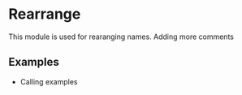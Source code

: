 Rearrange
============

This module is used for rearanging names.
Adding more comments

## Examples

* Calling examples
